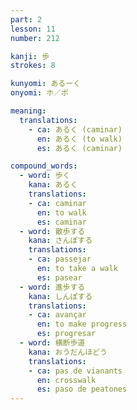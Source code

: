 ```yaml
---
part: 2
lesson: 11
number: 212

kanji: 歩
strokes: 8

kunyomi: あるーく
onyomi: ホ／ポ

meaning:
  translations:
    - ca: あるく (caminar)
      en: あるく (to walk)
      es: あるく (caminar)

compound_words:
  - word: 歩く
    kana: あるく
    translations:
    - ca: caminar
      en: to walk
      es: caminar
  - word: 散歩する
    kana: さんぽする
    translations:
    - ca: passejar
      en: to take a walk
      es: pasear
  - word: 進歩する
    kana: しんぽする
    translations:
    - ca: avançar
      en: to make progress
      es: progresar
  - word: 横断歩道
    kana: おうだんほどう
    translations:
    - ca: pas de vianants
      en: crosswalk
      es: paso de peatones
---
```

